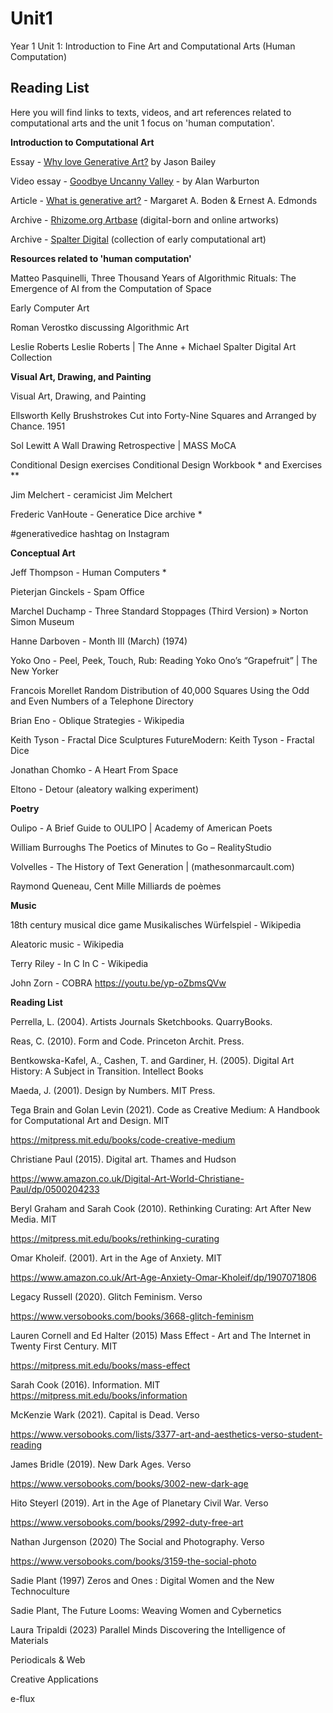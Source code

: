 # Unit1
Year 1 Unit 1: Introduction to Fine Art and Computational Arts (Human Computation)

## Reading List

Here you will find links to texts, videos, and art references related to computational arts and the unit 1 focus on 'human computation'.

**Introduction to Computational Art**
 
Essay - [Why love Generative Art?](https://www.artnome.com/news/2018/8/8/why-love-generative-art?fbclid=IwAR0-aNBGnRNtk2n_s2gy_51b0nBj9RzFRrpnGQjUFRGvX5EojezUNJtDMPc) by Jason Bailey
 
Video essay - [Goodbye Uncanny Valley](https://vimeo.com/237568588) - by Alan Warburton
 
Article - [What is generative art?](https://creativecoding.soe.ucsc.edu/courses/cmpm202_w20/texts/Boden_Edmonds_WhatIsGenerativeArt.pdf) - Margaret A. Boden & Ernest A. Edmonds
 
Archive - [Rhizome.org Artbase](https://artbase.rhizome.org/wiki/Main_Page) (digital-born and online artworks)
 
Archive - [Spalter Digital](https://spalterdigital.com/) (collection of early computational art)
 
 

**Resources related to 'human computation'**
 
Matteo Pasquinelli, Three Thousand Years of Algorithmic Rituals: The Emergence of AI from the Computation of Space
 
Early Computer Art
 
Roman Verostko discussing Algorithmic Art
 
Leslie Roberts Leslie Roberts | The Anne + Michael Spalter Digital Art Collection
 
 

**Visual Art, Drawing, and Painting**

Visual Art, Drawing, and Painting

Ellsworth Kelly Brushstrokes Cut into Forty-Nine Squares and Arranged by Chance. 1951

Sol Lewitt  A Wall Drawing Retrospective | MASS MoCA

Conditional Design exercises Conditional Design Workbook * and Exercises **

Jim Melchert - ceramicist Jim Melchert

Frederic VanHoute - Generatice Dice archive *

#generativedice hashtag on Instagram


**Conceptual Art**

Jeff Thompson - Human Computers *

Pieterjan Ginckels - Spam Office

Marchel Duchamp - Three Standard Stoppages (Third Version) » Norton Simon Museum

Hanne Darboven - Month III (March) (1974)

Yoko Ono - Peel, Peek, Touch, Rub: Reading Yoko Ono’s “Grapefruit” | The New Yorker

Francois Morellet Random Distribution of 40,000 Squares Using the Odd and Even Numbers of a Telephone Directory

Brian Eno - Oblique Strategies - Wikipedia

Keith Tyson - Fractal Dice Sculptures FutureModern: Keith Tyson - Fractal Dice

Jonathan Chomko - A Heart From Space

Eltono - Detour (aleatory walking experiment)


**Poetry**

Oulipo - A Brief Guide to OULIPO | Academy of American Poets

William Burroughs The Poetics of Minutes to Go – RealityStudio

Volvelles - The History of Text Generation | (mathesonmarcault.com)

Raymond Queneau, Cent Mille Milliards de poèmes

 

**Music**

18th century musical dice game Musikalisches Würfelspiel - Wikipedia

Aleatoric music - Wikipedia

Terry Riley - In C In C - Wikipedia

John Zorn - COBRA https://youtu.be/yp-oZbmsQVw

 

**Reading List**

Perrella, L. (2004). Artists Journals Sketchbooks. QuarryBooks.

Reas, C. (2010). Form and Code. Princeton Archit. Press.

Bentkowska-Kafel, A., Cashen, T. and Gardiner, H. (2005). Digital Art History: A Subject in Transition. Intellect Books


Maeda, J. (2001). Design by Numbers. MIT Press.
 
 
Tega Brain and Golan Levin (2021). Code as Creative Medium: A Handbook for Computational Art and Design. MIT

https://mitpress.mit.edu/books/code-creative-medium

 

Christiane Paul (2015). Digital art. Thames and Hudson

https://www.amazon.co.uk/Digital-Art-World-Christiane-Paul/dp/0500204233

 

Beryl Graham and Sarah Cook (2010). Rethinking Curating: Art After New Media. MIT

https://mitpress.mit.edu/books/rethinking-curating

 

Omar Kholeif. (2001). Art in the Age of Anxiety. MIT

https://www.amazon.co.uk/Art-Age-Anxiety-Omar-Kholeif/dp/1907071806

 

Legacy Russell (2020). Glitch Feminism. Verso

https://www.versobooks.com/books/3668-glitch-feminism

 

Lauren Cornell and Ed Halter (2015) Mass Effect - Art and The Internet in Twenty First Century. MIT

https://mitpress.mit.edu/books/mass-effect

 

Sarah Cook (2016). Information. MIT
https://mitpress.mit.edu/books/information

McKenzie Wark (2021). Capital is Dead. Verso

https://www.versobooks.com/lists/3377-art-and-aesthetics-verso-student-reading

 

James Bridle (2019). New Dark Ages. Verso

https://www.versobooks.com/books/3002-new-dark-age

 

Hito Steyerl (2019). Art in the Age of Planetary Civil War. Verso

https://www.versobooks.com/books/2992-duty-free-art

 

Nathan Jurgenson (2020) The Social and Photography. Verso

https://www.versobooks.com/books/3159-the-social-photo

Sadie Plant (1997) Zeros and Ones : Digital Women and the New Technoculture

Sadie Plant, The Future Looms: Weaving Women and Cybernetics

Laura Tripaldi (2023) Parallel Minds Discovering the Intelligence of Materials


Periodicals & Web


Creative Applications
 
e-flux
 
